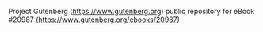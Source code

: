 Project Gutenberg (https://www.gutenberg.org) public repository for eBook #20987 (https://www.gutenberg.org/ebooks/20987)
